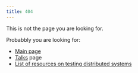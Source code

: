 ```yaml
---
title: 404
---
```


This is not the page you are looking for.

Probabbly you are looking for:
 - [Main page](/)
 - [Talks](talks) page
 - [List of resources on testing distributed systems](testing-distributed-systems)
